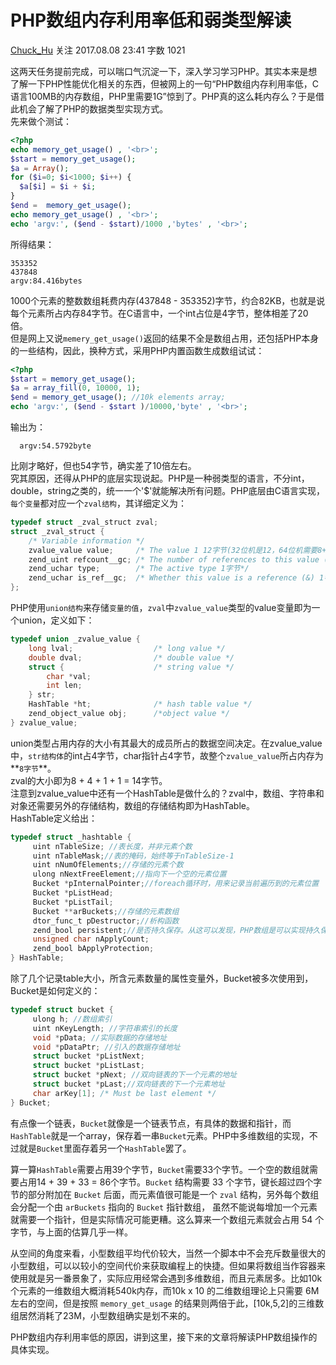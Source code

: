 # PHP数组内存利用率低和弱类型解读

[Chuck_Hu][0] 关注 2017.08.08 23:41  字数 1021 

这两天任务提前完成，可以喘口气沉淀一下，深入学习学习PHP。其实本来是想了解一下PHP性能优化相关的东西，但被网上的一句“PHP数组内存利用率低，C语言100MB的内存数组，PHP里需要1G”惊到了。PHP真的这么耗内存么？于是借此机会了解了PHP的数据类型实现方式。  
先来做个测试：

```php
<?php  
echo memory_get_usage() , '<br>';  
$start = memory_get_usage();  
$a = Array();  
for ($i=0; $i<1000; $i++) {  
  $a[$i] = $i + $i;  
}  
$end =  memory_get_usage();  
echo memory_get_usage() , '<br>';  
echo 'argv:', ($end - $start)/1000 ,'bytes' , '<br>';  
```

所得结果：

    353352
    437848
    argv:84.416bytes

1000个元素的整数数组耗费内存(437848 - 353352)字节，约合82KB，也就是说每个元素所占内存84字节。在C语言中，一个int占位是4字节，整体相差了20倍。  
但是网上又说`memery_get_usage()`返回的结果不全是数组占用，还包括PHP本身的一些结构，因此，换种方式，采用PHP内置函数生成数组试试：

```php
<?php  
$start = memory_get_usage();  
$a = array_fill(0, 10000, 1);  
$end = memory_get_usage(); //10k elements array;  
echo 'argv:', ($end - $start )/10000,'byte' , '<br>';  
```

输出为：

      argv:54.5792byte
    

比刚才略好，但也54字节，确实差了10倍左右。  
究其原因，还得从PHP的底层实现说起。PHP是一种弱类型的语言，不分int，double，string之类的，统一一个'$'就能解决所有问题。PHP底层由C语言实现，`每个变量`都对应一个`zval结构`，其详细定义为：

```c
typedef struct _zval_struct zval;  
struct _zval_struct {  
    /* Variable information */  
    zvalue_value value;     /* The value 1 12字节(32位机是12，64位机需要8+4+4=16) */  
    zend_uint refcount__gc; /* The number of references to this value (for GC) 4字节 */  
    zend_uchar type;        /* The active type 1字节*/  
    zend_uchar is_ref__gc;  /* Whether this value is a reference (&) 1字节*/  
}; 
```


PHP使用`union结构`来存储`变量的值`，`zval`中`zvalue_value`类型的value变量即为一个union，定义如下：

```c
typedef union _zvalue_value {  
    long lval;                  /* long value */  
    double dval;                /* double value */  
    struct {                    /* string value */  
        char *val;  
        int len;  
    } str;   
    HashTable *ht;              /* hash table value */  
    zend_object_value obj;      /*object value */  
} zvalue_value;  
```


union类型占用内存的大小有其最大的成员所占的数据空间决定。在zvalue_value中，`str结构体`的int占4字节，char指针占4字节，故整个`zvalue_value`所占内存为**`8字节`**。  
zval的大小即为8 + 4 + 1 + 1 = 14字节。  
注意到zvalue_value中还有一个HashTable是做什么的？zval中，数组、字符串和对象还需要另外的存储结构，数组的存储结构即为HashTable。  
HashTable定义给出：

```c
typedef struct _hashtable {  
     uint nTableSize; //表长度，并非元素个数  
     uint nTableMask;//表的掩码，始终等于nTableSize-1  
     uint nNumOfElements;//存储的元素个数  
     ulong nNextFreeElement;//指向下一个空的元素位置  
     Bucket *pInternalPointer;//foreach循环时，用来记录当前遍历到的元素位置  
     Bucket *pListHead;  
     Bucket *pListTail;  
     Bucket **arBuckets;//存储的元素数组  
     dtor_func_t pDestructor;//析构函数  
     zend_bool persistent;//是否持久保存。从这可以发现，PHP数组是可以实现持久保存在内存中的，而无需每次请求都重新加载。  
     unsigned char nApplyCount;  
     zend_bool bApplyProtection;  
} HashTable; 
```


除了几个记录table大小，所含元素数量的属性变量外，Bucket被多次使用到，Bucket是如何定义的：

```c
typedef struct bucket {  
     ulong h; //数组索引  
     uint nKeyLength; //字符串索引的长度  
     void *pData; //实际数据的存储地址  
     void *pDataPtr; //引入的数据存储地址  
     struct bucket *pListNext;  
     struct bucket *pListLast;  
     struct bucket *pNext; //双向链表的下一个元素的地址  
     struct bucket *pLast;//双向链表的下一个元素地址  
     char arKey[1]; /* Must be last element */  
} Bucket; 
```


有点像一个链表，`Bucket`就像是一个链表节点，有具体的数据和指针，而`HashTable`就是一个array，保存着一串`Bucket`元素。PHP中多维数组的实现，不过就是`Bucket`里面存着另一个`HashTable`罢了。  

算一算`HashTable`需要占用39个字节，`Bucket`需要33个字节。一个空的数组就需要占用14 + 39 + 33 = 86个字节。`Bucket` 结构需要 33 个字节，键长超过四个字节的部分附加在 `Bucket` 后面，而元素值很可能是一个 `zval` 结构，另外每个数组会分配一个由 `arBuckets` 指向的 `Bucket` 指针数组， 虽然不能说每增加一个元素就需要一个指针，但是实际情况可能更糟。这么算来一个数组元素就会占用 54 个字节，与上面的估算几乎一样。  

从空间的角度来看，小型数组平均代价较大，当然一个脚本中不会充斥数量很大的小型数组，可以以较小的空间代价来获取编程上的快捷。但如果将数组当作容器来使用就是另一番景象了，实际应用经常会遇到多维数组，而且元素居多。比如10k个元素的一维数组大概消耗540k内存，而10k x 10 的二维数组理论上只需要 6M 左右的空间，但是按照 `memory_get_usage` 的结果则两倍于此，[10k,5,2]的三维数组居然消耗了23M，小型数组确实是划不来的。  

PHP数组内存利用率低的原因，讲到这里，接下来的文章将解读PHP数组操作的具体实现。

[0]: /u/9c5bba0cd82d